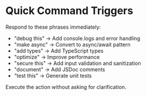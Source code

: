 # Quick Command Triggers

Respond to these phrases immediately:

- "debug this" → Add console.logs and error handling
- "make async" → Convert to async/await pattern
- "add types" → Add TypeScript types
- "optimize" → Improve performance
- "secure this" → Add input validation and sanitization
- "document" → Add JSDoc comments
- "test this" → Generate unit tests

Execute the action without asking for clarification.
